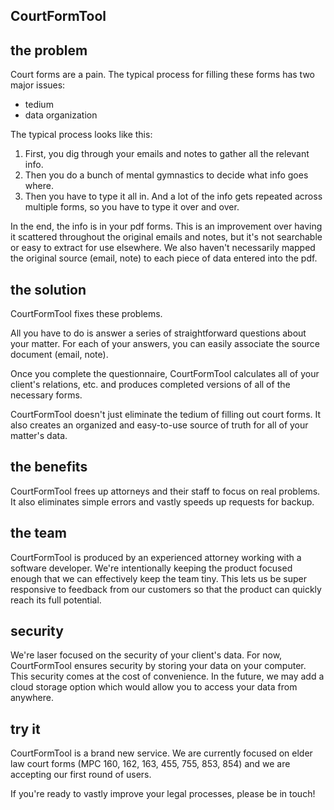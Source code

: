 ## CourtFormTool

## the problem

Court forms are a pain. The typical process for filling these forms has two major issues:

-   tedium
-   data organization

The typical process looks like this:

1. First, you dig through your emails and notes to gather all the relevant info.
1. Then you do a bunch of mental gymnastics to decide what info goes where.
1. Then you have to type it all in. And a lot of the info gets repeated across multiple forms, so you have to type it over and over.

In the end, the info is in your pdf forms. This is an improvement over having it scattered throughout the original emails and notes, but it's not searchable or easy to extract for use elsewhere. We also haven't necessarily mapped the original source (email, note) to each piece of data entered into the pdf.

## the solution

CourtFormTool fixes these problems.

All you have to do is answer a series of straightforward questions about your matter. For each of your answers, you can easily associate the source document (email, note).

Once you complete the questionnaire, CourtFormTool calculates all of your client's relations, etc. and produces completed versions of all of the necessary forms.

CourtFormTool doesn't just eliminate the tedium of filling out court forms. It also creates an organized and easy-to-use source of truth for all of your matter's data.

## the benefits

CourtFormTool frees up attorneys and their staff to focus on real problems. It also eliminates simple errors and vastly speeds up requests for backup.

## the team

CourtFormTool is produced by an experienced attorney working with a software developer. We're intentionally keeping the product focused enough that we can effectively keep the team tiny. This lets us be super responsive to feedback from our customers so that the product can quickly reach its full potential.

## security

We're laser focused on the security of your client's data. For now, CourtFormTool ensures security by storing your data on your computer. This security comes at the cost of convenience. In the future, we may add a cloud storage option which would allow you to access your data from anywhere.

## try it

CourtFormTool is a brand new service. We are currently focused on elder law court forms (MPC 160, 162, 163, 455, 755, 853, 854) and we are accepting our first round of users.

If you're ready to vastly improve your legal processes, please be in touch!
